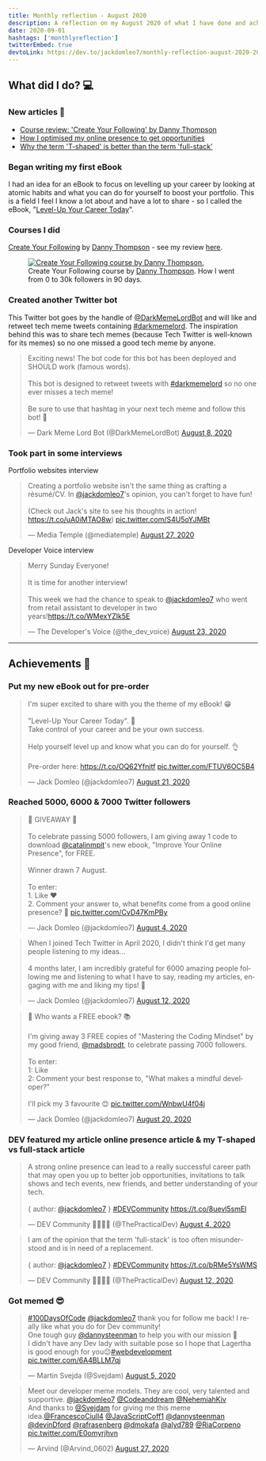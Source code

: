 ```yaml
---
title: Monthly reflection - August 2020
description: A reflection on my August 2020 of what I have done and achieved. Wrote a few articles and made excellent progress on my new eBook...
date: 2020-09-01
hashtags: ['monthlyreflection']
twitterEmbed: true
devtoLink: https://dev.to/jackdomleo7/monthly-reflection-august-2020-2043
---
```


## What did I do? 💻

### New articles 📰

- [Course review: 'Create Your Following' by Danny Thompson](https://jackdomleo.dev/blog/course-review-create-your-following-by-danny-thompson)
- [How I optimised my online presence to get opportunities](https://jackdomleo.dev/blog/how-i-optimised-my-online-presence-to-get-opportunities)
- [Why the term 'T-shaped' is better than the term 'full-stack'](https://jackdomleo.dev/blog/why-the-term-t-shaped-is-better-than-the-term-full-stack)

### Began writing my first eBook

I had an idea for an eBook to focus on levelling up your career by looking at atomic habits and what you can do for yourself to boost your portfolio. This is a field I feel I know a lot about and have a lot to share - so I called the eBook, "[Level-Up Your Career Today](https://levelupyourcareer.today)".

### Courses I did

[Create Your Following](https://gumroad.com/a/581530739) by [Danny Thompson](https://twitter.com/DThompsonDev) - see my review [here](https://jackdomleo.dev/blog/course-review-create-your-following-by-danny-thompson).

<figure>
  <a href="https://gumroad.com/a/581530739" target="_blank" rel="nofollow noopener">
    <img src="/blog/monthly-reflection-august-2020/create-your-following-danny-thompson.png" alt="Create Your Following course by Danny Thompson.">
  </a>
  <figcaption>
    Create Your Following course by <a href="https://twitter.com/DThompsonDev" target="_blank" rel="nofollow noopener">Danny Thompson</a>. How I went from 0 to 30k followers in 90 days.
  </figcaption>
</figure>

### Created another Twitter bot

This Twitter bot goes by the handle of [@DarkMemeLordBot](https://twitter.com/DarkMemeLordBot) and will like and retweet tech meme tweets containing [#darkmemelord](https://twitter.com/hashtag/darkmemelord). The inspiration behind this was to share tech memes (because Tech Twitter is well-known for its memes) so no one missed a good tech meme by anyone.

<blockquote class="twitter-tweet"><p lang="en" dir="ltr">Exciting news! The bot code for this bot has been deployed and SHOULD work (famous words).<br><br>This bot is designed to retweet tweets with <a href="https://twitter.com/hashtag/darkmemelord?src=hash&amp;ref_src=twsrc%5Etfw">#darkmemelord</a> so no one ever misses a tech meme!<br><br>Be sure to use that hashtag in your next tech meme and follow this bot! 💪</p>&mdash; Dark Meme Lord Bot (@DarkMemeLordBot) <a href="https://twitter.com/DarkMemeLordBot/status/1292239920107589637?ref_src=twsrc%5Etfw">August 8, 2020</a></blockquote>

### Took part in some interviews

Portfolio websites interview

<blockquote class="twitter-tweet"><p lang="en" dir="ltr">Creating a portfolio website isn&#39;t the same thing as crafting a résumé/CV. In <a href="https://twitter.com/jackdomleo7?ref_src=twsrc%5Etfw">@jackdomleo7</a>&#39;s opinion, you can&#39;t forget to have fun! <br><br>(Check out Jack&#39;s site to see his thoughts in action! <a href="https://t.co/uA0iMTAO8w">https://t.co/uA0iMTAO8w</a>) <a href="https://t.co/S4U5oYJMBt">pic.twitter.com/S4U5oYJMBt</a></p>&mdash; Media Temple (@mediatemple) <a href="https://twitter.com/mediatemple/status/1299040403275083776?ref_src=twsrc%5Etfw">August 27, 2020</a></blockquote>

Developer Voice interview

<blockquote class="twitter-tweet"><p lang="en" dir="ltr">Merry Sunday Everyone!<br><br>It is time for another interview!<br><br>This week we had the chance to speak to <a href="https://twitter.com/jackdomleo7?ref_src=twsrc%5Etfw">@jackdomleo7</a> who went from retail assistant to developer in two years!<a href="https://t.co/WMexYZlk5E">https://t.co/WMexYZlk5E</a></p>&mdash; The Developer&#39;s Voice (@the_dev_voice) <a href="https://twitter.com/the_dev_voice/status/1297442020169003009?ref_src=twsrc%5Etfw">August 23, 2020</a></blockquote>

---

## Achievements 🎉

### Put my new eBook out for pre-order

<blockquote class="twitter-tweet"><p lang="en" dir="ltr">I&#39;m super excited to share with you the theme of my eBook! 😁<br><br>&quot;Level-Up Your Career Today&quot;. 💪<br>Take control of your career and be your own success.<br><br>Help yourself level up and know what you can do for yourself. 👌<br><br>Pre-order here: <a href="https://t.co/OQ62Yfnjtf">https://t.co/OQ62Yfnjtf</a> <a href="https://t.co/FTUV6OC5B4">pic.twitter.com/FTUV6OC5B4</a></p>&mdash; Jack Domleo (@jackdomleo7) <a href="https://twitter.com/jackdomleo7/status/1296900783854833666?ref_src=twsrc%5Etfw">August 21, 2020</a></blockquote>

### Reached 5000, 6000 & 7000 Twitter followers

<blockquote class="twitter-tweet"><p lang="en" dir="ltr">🚨 GIVEAWAY 🚨<br><br>To celebrate passing 5000 followers, I am giving away 1 code to download <a href="https://twitter.com/catalinmpit?ref_src=twsrc%5Etfw">@catalinmpit</a>&#39;s new ebook, &quot;Improve Your Online Presence&quot;, for FREE.<br><br>Winner drawn 7 August.<br><br>To enter:<br>1. Like ❤<br>2. Comment your answer to, what benefits come from a good online presence? 🤔 <a href="https://t.co/CvD47KmPBy">pic.twitter.com/CvD47KmPBy</a></p>&mdash; Jack Domleo (@jackdomleo7) <a href="https://twitter.com/jackdomleo7/status/1290717237066772480?ref_src=twsrc%5Etfw">August 4, 2020</a></blockquote>

<blockquote class="twitter-tweet"><p lang="en" dir="ltr">When I joined Tech Twitter in April 2020, I didn&#39;t think I&#39;d get many people listening to my ideas...<br><br>4 months later, I am incredibly grateful for 6000 amazing people following me and listening to what I have to say, reading my articles, engaging with me and liking my tips! 🙏</p>&mdash; Jack Domleo (@jackdomleo7) <a href="https://twitter.com/jackdomleo7/status/1293526634025410561?ref_src=twsrc%5Etfw">August 12, 2020</a></blockquote>

<blockquote class="twitter-tweet"><p lang="en" dir="ltr">📣 Who wants a FREE ebook? 📚<br><br>I&#39;m giving away 3 FREE copies of &quot;Mastering the Coding Mindset&quot; by my good friend, <a href="https://twitter.com/madsbrodt?ref_src=twsrc%5Etfw">@madsbrodt</a>, to celebrate passing 7000 followers.<br><br>To enter:<br>1: Like<br>2: Comment your best response to, &quot;What makes a mindful developer?&quot;<br><br>I&#39;ll pick my 3 favourite 😊 <a href="https://t.co/WnbwU4f04j">pic.twitter.com/WnbwU4f04j</a></p>&mdash; Jack Domleo (@jackdomleo7) <a href="https://twitter.com/jackdomleo7/status/1296583346030612485?ref_src=twsrc%5Etfw">August 20, 2020</a></blockquote>

### DEV featured my article online presence article & my T-shaped vs full-stack article

<blockquote class="twitter-tweet"><p lang="en" dir="ltr">A strong online presence can lead to a really successful career path that may open you up to better job opportunities, invitations to talk shows and tech events, new friends, and better understanding of your tech.<br><br>{ author: <a href="https://twitter.com/jackdomleo7?ref_src=twsrc%5Etfw">@jackdomleo7</a> } <a href="https://twitter.com/hashtag/DEVCommunity?src=hash&amp;ref_src=twsrc%5Etfw">#DEVCommunity</a> <a href="https://t.co/8uevl5smEl">https://t.co/8uevl5smEl</a></p>&mdash; DEV Community 👩‍💻👨‍💻 (@ThePracticalDev) <a href="https://twitter.com/ThePracticalDev/status/1290724942426800136?ref_src=twsrc%5Etfw">August 4, 2020</a></blockquote>

<blockquote class="twitter-tweet"><p lang="en" dir="ltr">I am of the opinion that the term &#39;full-stack&#39; is too often misunderstood and is in need of a replacement.<br><br>{ author: <a href="https://twitter.com/jackdomleo7?ref_src=twsrc%5Etfw">@jackdomleo7</a> } <a href="https://twitter.com/hashtag/DEVCommunity?src=hash&amp;ref_src=twsrc%5Etfw">#DEVCommunity</a> <a href="https://t.co/bRMe5YsWMS">https://t.co/bRMe5YsWMS</a></p>&mdash; DEV Community 👩‍💻👨‍💻 (@ThePracticalDev) <a href="https://twitter.com/ThePracticalDev/status/1293473301378080768?ref_src=twsrc%5Etfw">August 12, 2020</a></blockquote>

### Got memed 😎

<blockquote class="twitter-tweet"><p lang="en" dir="ltr"><a href="https://twitter.com/hashtag/100DaysOfCode?src=hash&amp;ref_src=twsrc%5Etfw">#100DaysOfCode</a> <a href="https://twitter.com/jackdomleo7?ref_src=twsrc%5Etfw">@jackdomleo7</a> thank you for follow me back! I really like what you do for Dev community! <br>One tough guy <a href="https://twitter.com/dannysteenman?ref_src=twsrc%5Etfw">@dannysteenman</a> to help you with our mission 🤣<br>I didn&#39;t have any Dev lady with suitable pose so I hope that Lagertha is good enough for you😉<a href="https://twitter.com/hashtag/webdevelopment?src=hash&amp;ref_src=twsrc%5Etfw">#webdevelopment</a> <a href="https://t.co/6A4BLLM7qj">pic.twitter.com/6A4BLLM7qj</a></p>&mdash; Martin Svejda (@Svejdam) <a href="https://twitter.com/Svejdam/status/1291097490406748162?ref_src=twsrc%5Etfw">August 5, 2020</a></blockquote>

<blockquote class="twitter-tweet"><p lang="en" dir="ltr">Meet our developer meme models. They are cool, very talented and supportive. <a href="https://twitter.com/jackdomleo7?ref_src=twsrc%5Etfw">@jackdomleo7</a> <a href="https://twitter.com/Codeanddream?ref_src=twsrc%5Etfw">@Codeanddream</a> <a href="https://twitter.com/NehemiahKiv?ref_src=twsrc%5Etfw">@NehemiahKiv</a> <br>And thanks to <a href="https://twitter.com/Svejdam?ref_src=twsrc%5Etfw">@Svejdam</a> for giving me this meme idea.<a href="https://twitter.com/FrancescoCiull4?ref_src=twsrc%5Etfw">@FrancescoCiull4</a> <a href="https://twitter.com/JavaScriptCoff1?ref_src=twsrc%5Etfw">@JavaScriptCoff1</a> <a href="https://twitter.com/dannysteenman?ref_src=twsrc%5Etfw">@dannysteenman</a> <a href="https://twitter.com/devinDford?ref_src=twsrc%5Etfw">@devinDford</a> <a href="https://twitter.com/rafrasenberg?ref_src=twsrc%5Etfw">@rafrasenberg</a> <a href="https://twitter.com/dmokafa?ref_src=twsrc%5Etfw">@dmokafa</a> <a href="https://twitter.com/alyd789?ref_src=twsrc%5Etfw">@alyd789</a> <a href="https://twitter.com/RiaCorpeno?ref_src=twsrc%5Etfw">@RiaCorpeno</a> <a href="https://t.co/E0omyrjhvn">pic.twitter.com/E0omyrjhvn</a></p>&mdash; Arvind (@Arvind_0602) <a href="https://twitter.com/Arvind_0602/status/1299005897944031233?ref_src=twsrc%5Etfw">August 27, 2020</a></blockquote>